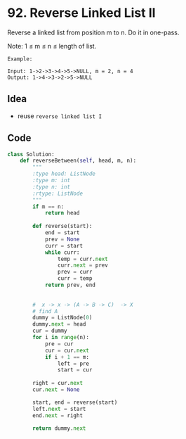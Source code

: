 # 92. Reverse Linked List II

Reverse a linked list from position m to n. Do it in one-pass.

Note: 1 ≤ m ≤ n ≤ length of list.

```
Example:

Input: 1->2->3->4->5->NULL, m = 2, n = 4
Output: 1->4->3->2->5->NULL
```

## Idea

- reuse `reverse linked list I`

## Code 

``` python
class Solution:
    def reverseBetween(self, head, m, n):
        """
        :type head: ListNode
        :type m: int
        :type n: int
        :rtype: ListNode
        """
        if m == n:
            return head
        
        def reverse(start):
            end = start
            prev = None 
            curr = start 
            while curr:
                temp = curr.next 
                curr.next = prev 
                prev = curr
                curr = temp
            return prev, end 
        
        
        #  x -> x -> (A -> B -> C)  -> X
        # find A 
        dummy = ListNode(0)
        dummy.next = head 
        cur = dummy
        for i in range(n):
            pre = cur 
            cur = cur.next 
            if i + 1 == m:
                left = pre
                start = cur 
        
        right = cur.next
        cur.next = None 

        start, end = reverse(start)
        left.next = start 
        end.next = right
        
        return dummy.next   
```